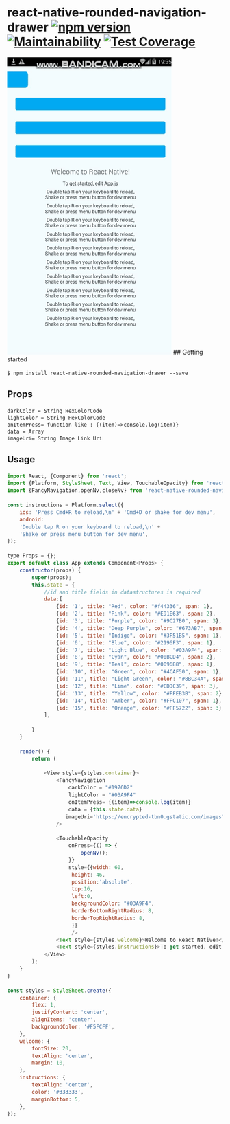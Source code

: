 
# react-native-rounded-navigation-drawer [![npm version](https://img.shields.io/npm/v/react-native-rounded-navigation-drawer.svg)](https://www.npmjs.com/package/react-native-rounded-navigation-drawer) [![Maintainability](https://api.codeclimate.com/v1/badges/a99a88d28ad37a79dbf6/maintainability)](https://codeclimate.com/github/lvlrSajjad/react-native-rounded-navigation-drawer/maintainability) [![Test Coverage](https://api.codeclimate.com/v1/badges/a99a88d28ad37a79dbf6/test_coverage)](https://codeclimate.com/github/lvlrSajjad/react-native-rounded-navigation-drawer/test_coverage)
<img src="https://raw.githubusercontent.com/lvlrSajjad/react-native-rounded-navigation-drawer/master/img.gif">
## Getting started

`$ npm install react-native-rounded-navigation-drawer --save`

## Props
    darkColor = String HexColorCode
    lightColor = String HexColorCode
    onItemPress= function like : {(item)=>console.log(item)}
    data = Array
    imageUri= String Image Link Uri
## Usage
```javascript
import React, {Component} from 'react';
import {Platform, StyleSheet, Text, View, TouchableOpacity} from 'react-native';
import {FancyNavigation,openNv,closeNv} from 'react-native-rounded-navigation-drawer';

const instructions = Platform.select({
    ios: 'Press Cmd+R to reload,\n' + 'Cmd+D or shake for dev menu',
    android:
    'Double tap R on your keyboard to reload,\n' +
    'Shake or press menu button for dev menu',
});

type Props = {};
export default class App extends Component<Props> {
    constructor(props) {
        super(props);
        this.state = {
            //id and title fields in datastructures is required
            data:[
                {id: '1', title: "Red", color: "#f44336", span: 1},
                {id: '2', title: "Pink", color: "#E91E63", span: 2},
                {id: '3', title: "Purple", color: "#9C27B0", span: 3},
                {id: '4', title: "Deep Purple", color: "#673AB7", span: 1},
                {id: '5', title: "Indigo", color: "#3F51B5", span: 1},
                {id: '6', title: "Blue", color: "#2196F3", span: 1},
                {id: '7', title: "Light Blue", color: "#03A9F4", span: 3},
                {id: '8', title: "Cyan", color: "#00BCD4", span: 2},
                {id: '9', title: "Teal", color: "#009688", span: 1},
                {id: '10', title: "Green", color: "#4CAF50", span: 1},
                {id: '11', title: "Light Green", color: "#8BC34A", span: 2},
                {id: '12', title: "Lime", color: "#CDDC39", span: 3},
                {id: '13', title: "Yellow", color: "#FFEB3B", span: 2},
                {id: '14', title: "Amber", color: "#FFC107", span: 1},
                {id: '15', title: "Orange", color: "#FF5722", span: 3},
            ],

        }
    }

    render() {
        return (

            <View style={styles.container}>
                <FancyNavigation
                    darkColor = "#1976D2"
                    lightColor = "#03A9F4"
                    onItemPress= {(item)=>console.log(item)}
                    data = {this.state.data}
                   imageUri='https://encrypted-tbn0.gstatic.com/images?q=tbn:ANd9GcTwu7s_Ic3YioDVl9AmoJGsKbBuCKFVp2cD3KCPzdYlBLOcGmeV'
                />

                <TouchableOpacity
                    onPress={() => {
                        openNv();
                    }}
                    style={{width: 60,
                     height: 46,
                     position:'absolute',
                     top:16,
                     left:0,
                     backgroundColor: "#03A9F4",
                     borderBottomRightRadius: 8,
                     borderTopRightRadius: 8,
                     }}
                     />
                <Text style={styles.welcome}>Welcome to React Native!</Text>
                <Text style={styles.instructions}>To get started, edit App.js</Text>
            </View>
        );
    }
}

const styles = StyleSheet.create({
    container: {
        flex: 1,
        justifyContent: 'center',
        alignItems: 'center',
        backgroundColor: '#F5FCFF',
    },
    welcome: {
        fontSize: 20,
        textAlign: 'center',
        margin: 10,
    },
    instructions: {
        textAlign: 'center',
        color: '#333333',
        marginBottom: 5,
    },
});

```
